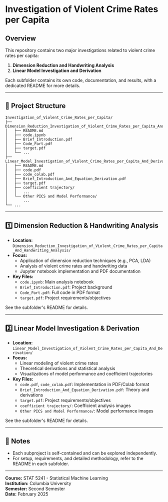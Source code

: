 # Investigation of Violent Crime Rates per Capita

## Overview

This repository contains two major investigations related to violent crime rates per capita:

1. **Dimension Reduction and Handwriting Analysis**
2. **Linear Model Investigation and Derivation**

Each subfolder contains its own code, documentation, and results, with a dedicated README for more details.

---

## 📁 Project Structure

```
Investigation_of_Violent_Crime_Rates_per_Capita/
├── Dimension_Reduction_Investigation_of_Violent_Crime_Rates_per_Capita_And_Handwriting_Analysis/
│   ├── README.md
│   ├── code.ipynb
│   ├── Brief_Introduction.pdf
│   ├── Code_Part.pdf
│   ├── target.pdf
│   └── ...
├── Linear_Model_Investigation_of_Violent_Crime_Rates_per_Capita_And_Derivation/
│   ├── README.md
│   ├── code.pdf
│   ├── code_colab.pdf
│   ├── Brief_Introduction_And_Equation_Derivation.pdf
│   ├── target.pdf
│   ├── coefficient trajectory/
│   │   ...
│   └── Other PICS and Model Performance/
│       ...
└── ...
```

---

## 1️⃣ Dimension Reduction & Handwriting Analysis

- **Location:** `Dimension_Reduction_Investigation_of_Violent_Crime_Rates_per_Capita_And_Handwriting_Analysis/`
- **Focus:**
  - Application of dimension reduction techniques (e.g., PCA, LDA)
  - Analysis of violent crime rates and handwriting data
  - Jupyter notebook implementation and PDF documentation
- **Key Files:**
  - `code.ipynb`: Main analysis notebook
  - `Brief_Introduction.pdf`: Project background
  - `Code_Part.pdf`: Full code in PDF format
  - `target.pdf`: Project requirements/objectives

See the subfolder's README for details.

---

## 2️⃣ Linear Model Investigation & Derivation

- **Location:** `Linear_Model_Investigation_of_Violent_Crime_Rates_per_Capita_And_Derivation/`
- **Focus:**
  - Linear modeling of violent crime rates
  - Theoretical derivations and statistical analysis
  - Visualizations of model performance and coefficient trajectories
- **Key Files:**
  - `code.pdf`, `code_colab.pdf`: Implementation in PDF/Colab format
  - `Brief_Introduction_And_Equation_Derivation.pdf`: Theory and derivations
  - `target.pdf`: Project requirements/objectives
  - `coefficient trajectory/`: Coefficient analysis images
  - `Other PICS and Model Performance/`: Model performance images

See the subfolder's README for details.

---

## 📑 Notes
- Each subproject is self-contained and can be explored independently.
- For setup, requirements, and detailed methodology, refer to the README in each subfolder.

---

**Course:** STAT 5241 - Statistical Machine Learning  
**Institution:** Columbia University  
**Semester:** Second Semester  
**Date:** February 2025 